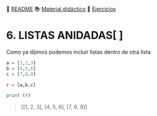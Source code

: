 :page_with_curl: [README](../README.md) :books: [Material didáctico](/documentation/indicedocu.md) :pencil: [Ejercicios](/tests/indicetests.md)


# 6. LISTAS ANIDADAS[ ]

Como ya dijimos podemos incluir listas dentro de otra lista

````python
a = [1,2,3]
b = [4,5,6]
c = [7,8,9]

r = [a,b,c]

print (r)
````
> [[1, 2, 3], [4, 5, 6], [7, 8, 9]]